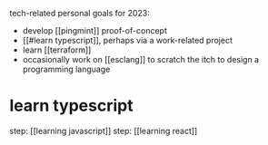 tech-related personal goals for 2023:
- develop [[pingmint]] proof-of-concept
- [[#learn typescript]], perhaps via a work-related project
- learn [[terraform]]
- occasionally work on [[esclang]] to scratch the itch to design a programming language

# learn typescript
step: [[learning javascript]]
step: [[learning react]]

